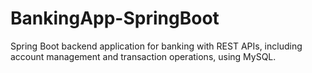 # BankingApp-SpringBoot
Spring Boot backend application for banking with REST APIs, including account management and transaction operations, using MySQL.
